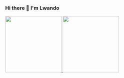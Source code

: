 ### Hi there 👋 I'm Lwando

<!--
**lwandokasuba/lwandokasuba** is a ✨ _special_ ✨ repository because its `README.md` (this file) appears on your GitHub profile.

Here are some ideas to get you started:

- 🔭 I’m currently working on ...
- 🌱 I’m currently learning ...
- 👯 I’m looking to collaborate on ...
- 🤔 I’m looking for help with ...
- 💬 Ask me about ...
- 📫 How to reach me: ...
- 😄 Pronouns: ...
- ⚡ Fun fact: ...
-->

<a href="https://github.com/lwandokasuba">
  <img height="180em" src="https://github-readme-stats.vercel.app/api?username=lwandokasuba&theme=radical&show_icons=true&count_private=true&include_all_commits=true&hide=stars" />
  <img height="180em" src="https://github-readme-stats.vercel.app/api/top-langs/?username=lwandokasuba&theme=radical&layout=compact&count_private=true" />
</a>


